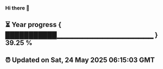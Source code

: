 ### Hi there 👋
⏳ Year progress { ███████████▁▁▁▁▁▁▁▁▁▁▁▁▁▁▁▁▁▁▁ } 39.25 %
---
⏰ Updated on Sat, 24 May 2025 06:15:03 GMT
---
